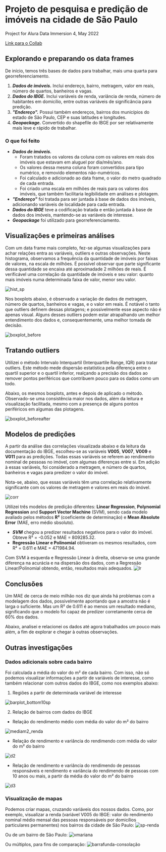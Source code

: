 # Projeto de pesquisa e predição de imóveis na cidade de São Paulo
Project for Alura Data Immersion 4, May 2022

[Link para o Collab](https://colab.research.google.com/drive/1tyubfCSsURKhDbF8UrA5WB0Q8j0WhEVR#scrollTo=vH6m6Ch0F4mL)

## Explorando e preparando os data frames
De início, temos três bases de dados para trabalhar, mais uma quarta para georreferenciamento.
1. ***Dados de imóveis.*** Inclui endereço, bairro, metragem, valor em reais, número de quartos, banheiros e vagas.
2. ***Dados do IBGE.*** Inclui variáveis de renda, variância de renda, número de habitantes em domicílio, entre outras variáveis de significância para predição.
3. ***"Endereço".*** Possui também endereços, bairros dos municípios do estado de São Paulo, CEP e suas latitudes e longitudes. 
4. ***Geopackage.*** Convertido do shapefile do IBGE por ser relativamente mais leve e rápido de trabalhar.

### O que foi feito
- ***Dados de imóveis.***
  - Foram tratados os valores da coluna com os valores em reais dos imóveis que estavam em aluguel por dia/mês/ano. 
  - Os valores dessa mesma coluna foram convertidos para tipo numérico, e removido elementos não-numéricos.
  - Foi calculado e adicionado ao data frame, o valor do metro quadrado de cada entrada.
  - Foi criado uma escala em milhões de reais para os valores dos imóveis, que também facilitaria legibilidade em análises e plotagem.
- ***"Endereço"*** foi tratada para ser juntada à base de dados dos imóveis, adicionando variáveis de localidade para cada entrada.
- ***Dados do IBGE*** teve a codificação tratada e então juntada à base de dados dos imóveis, mantendo-se as variáveis de interesse.
- ***Geopackage*** foi utilizado para georreferenciamento.

## Visualizações e primeiras análises
Com um data frame mais completo, fez-se algumas visualizações para achar relações entra as variáveis, outliers e outras observações.
Neste histograma, observamos a frequência da quantidade de imóveis por faixas de valores, na escala de milhões. É possível observar que parte significante dessa quantidade se encaixa até aproximadade 2 milhões de reais. É verificável uma correlação da quantidade de imóveis e seu valor: quanto mais imóveis numa determinada faixa de valor, menor seu valor.

![hist_sp](https://user-images.githubusercontent.com/95704769/172647447-89e7b9c5-699a-4c63-8629-e2eb2c4743e3.png)


Nos boxplots abaixo, é observado a variação de dados de metragem, número de quartos, banheiros e vagas, e o valor em reais. É notável o tanto que outliers definem  dessas plotagens; e possivelmente esse aspecto não é apenas visual. Alguns desses outliers podem estar atrapalhando um melhor entendimento dos dados e, consequentemente, uma melhor tomada de decisão.

![boxplot_before](https://user-images.githubusercontent.com/95704769/172651012-adc833ea-96bf-4c91-a3f4-2063334f68fc.png)


## Tratando outliers
Utilizei o método Intervalo Interquartil (Interquartile Range, IQR) para tratar outliers. Este método mede dispersão estatística pela diferença entre o quartil superior e o quartil inferior, realçando a precisão dos dados ao remover pontos periféricos que contribuem pouco para os dados como um todo.

Abaixo, os mesmos boxplots, antes e depois de aplicado o método. Observado-se uma consistência maior nos dados, além da leitura e visualização facilitada, mesmo com a presença de alguns pontos periféricos em algumas das plotagens.

![boxplot_beforeafter](https://user-images.githubusercontent.com/95704769/172656222-d6ed3f7a-f5a9-45d1-82db-f3b65fb883d7.png)

## Modelos de predições
A partir da análise das correlações visualizada abaixo e da leitura da documentação do IBGE, escolheu-se as variáveis **V005**, **V007**, **V009** e **V011** para as predições. Todas essas variáveis se referem ao rendimento nominal de pessoas no imóvel, com algumas diferenças entre si. Em adição à essas variáveis, foi considerado a metragem, e número de quartos, banheiros e vagas para predizer o valor do imóvel.

Nota-se, abaixo, que essas variáveis têm uma correlação relativamente significante com os valores de metragem e valores em reais do imóvel.

![corr](https://user-images.githubusercontent.com/95704769/172659738-21a110f5-d8af-4711-ac5f-c5bb9263664e.png)

Utilizei três modelos de predição diferentes: **Linear Regression**, **Polynomial Regression** and **Support Vector Machine** (SVM), sendo cada modelo avaliado pelos métodos **R²** (coeficiente de determinação) e **Mean Absolute Error** (MAE, erro médio sbsoluto).
- ***SVM*** chegou a predizer resultados negativos para o valor do imóvel. Obteve R² = -0.052 e MAE = 809285.32.
- **Regressão Linear e Polinomial** obtiveram os mesmos resultados, com R² = 0.611 e MAE = 471984.94.

Com SVM à esquerda e Regressão Linear à direita, observa-se uma grande diferença na acurácia e na dispersão dos dados, com a Regressão Linear/Polinomial obtendo, então, resultados mais adequados.
![lr](https://user-images.githubusercontent.com/95704769/172667222-8e6bf7ea-7802-4f0f-9fdc-ec2b23bfde4c.png)

## Conclusões
Um MAE de cerca de meio milhão nos diz que ainda há problemas com a modelagem dos dados, possivelmente apontando que a amostra não é larga o suficiente. Mas um R² de 0.611 é ao menos um resultado mediano, significando que o modelo foi capaz de predizer corretamente cerca de 60% dos dados.

Abaixo, analisei e relacionei os dados até agora trabalhados um pouco mais além, a fim de explorar e chegar à outras observações.

## Outras investigações
### Dados adicionais sobre cada bairro
Foi calculada a média do valor do m² de cada bairro. Com isso, não só podemos visualizar informações a partir de variáveis de interesse, como também relacionar com outros dados do IBGE, como nos exemplos abaixo:
1. Regiões a partir de determinada variável de interesse

![barplot_bottom10sp](https://user-images.githubusercontent.com/95704769/172669399-eae8bcae-f6f0-416d-858c-1464fd7bf3d8.png)

2. Relação de bairros com dados do IBGE
  - Relação do rendimento médio com média do valor do m² do bairro

![mediam2_renda](https://user-images.githubusercontent.com/95704769/172673024-039a846e-3060-4d52-91c7-3bccb00089d2.png)

  - Relação de rendimento e variância do rendimendo com média do valor do m² do bairro 

![d2](https://user-images.githubusercontent.com/95704769/172673162-8cd7e419-7a85-48b6-b425-1b59b6fd857f.png)

  - Relação de rendimento e variância do rendimendo de pessoas responsáveis e rendimento e variância do rendimendo de pessoas com 10 anos ou mais, a partir da média do valor do m² do bairro

![d3](https://user-images.githubusercontent.com/95704769/172674048-f64ebb22-b2d2-48a1-acc9-3e2a16751813.png)

### Visualização de mapas
Podemos criar mapas, cruzando variáveis dos nossos dados. Como, por exemplo, visualizar a renda (variável V005 do IBGE: valor do rendimento nominal médio mensal das pessoas responsáveis por domicílios particulares permanentes) nos bairros da cidade de São Paulo:
![sp-renda](https://user-images.githubusercontent.com/95704769/172672470-1d65c819-4f32-4131-b93c-811dc0ab6747.png)

Ou de um bairro de São Paulo:
![vmariana](https://user-images.githubusercontent.com/95704769/172672719-f1bbb918-a0e7-462f-8b8f-550d93106a83.png)

Ou múltiplos, para fins de comparação:
![barrafunda-consolação](https://user-images.githubusercontent.com/95704769/172672962-c113330e-33d0-476c-a260-4ae54814d47e.png)


